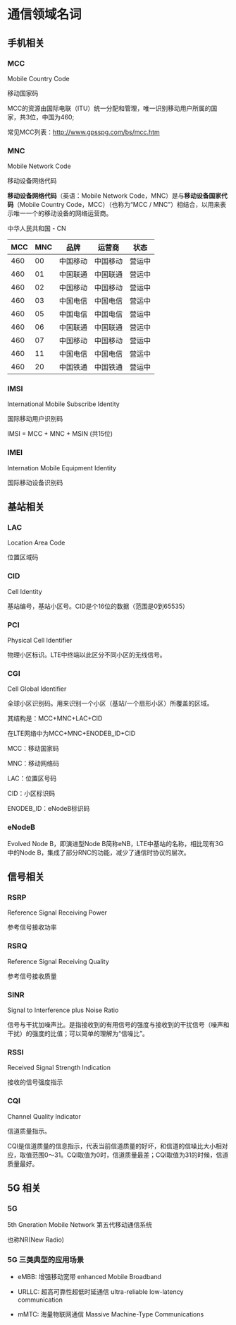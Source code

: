 # 通信领域名词

## 手机相关

### MCC
Mobile Country Code

移动国家码

MCC的资源由国际电联（ITU）统一分配和管理，唯一识别移动用户所属的国家，共3位，中国为460;

常见MCC列表：http://www.gpsspg.com/bs/mcc.htm

### MNC
Mobile Network Code

移动设备网络代码

**移动设备网络代码**（英语：Mobile Network Code，MNC）是与**移动设备国家代码**（Mobile Country Code，MCC）（也称为“MCC / MNC”）相结合，以用来表示唯一一个的移动设备的网络运营商。

中华人民共和国 - CN

|  MCC  |  MNC  |   品牌   |  运营商  |  状态  |
|  ---  |  ---  |   ----   |  ------  |  ----  |
|  460  |  00   | 中国移动 | 中国移动 |营运中  |
|  460  |  01   | 中国联通 | 中国联通 |营运中  |
|  460  |  02   | 中国移动 | 中国移动 |营运中  |
|  460  |  03   | 中国电信 | 中国电信 |营运中  |
|  460  |  05   | 中国电信 | 中国电信 |营运中  |
|  460  |  06   | 中国联通 | 中国联通 |营运中  |
|  460  |  07   | 中国移动 | 中国移动 |营运中  |
|  460  |  11   | 中国电信 | 中国电信 |营运中  |
|  460  |  20   | 中国铁通 | 中国铁通 |营运中  |

### IMSI
International Mobile Subscribe Identity

国际移动用户识别码

IMSI = MCC + MNC + MSIN (共15位)

### IMEI
Internation Mobile Equipment Identity

国际移动设备识别码

## 基站相关

### LAC
Location Area Code

位置区域码

### CID
Cell Identity

基站编号，基站小区号。CID是个16位的数据（范围是0到65535）

### PCI
Physical Cell Identifier

物理小区标识。LTE中终端以此区分不同小区的无线信号。

### CGI
Cell Global Identifier

全球小区识别码。用来识别一个小区（基站/一个扇形小区）所覆盖的区域。

其结构是：MCC+MNC+LAC+CID

在LTE网络中为MCC+MNC+ENODEB_ID+CID

MCC：移动国家码

MNC：移动网络码

LAC：位置区号码

CID：小区标识码

ENODEB_ID：eNodeB标识码

### eNodeB

Evolved Node B，即演进型Node B简称eNB，LTE中基站的名称，相比现有3G中的Node B，集成了部分RNC的功能，减少了通信时协议的层次。

## 信号相关

### RSRP
Reference Signal Receiving Power

参考信号接收功率

### RSRQ
Reference Signal Receiving Quality

参考信号接收质量

### SINR
Signal to Interference plus Noise Ratio

信号与干扰加噪声比。是指接收到的有用信号的强度与接收到的干扰信号（噪声和干扰）的强度的比值；可以简单的理解为“信噪比”。

### RSSI
Received Signal Strength Indication

接收的信号强度指示

### CQI
Channel Quality Indicator

信道质量指示。

CQI是信道质量的信息指示，代表当前信道质量的好坏，和信道的信噪比大小相对应，取值范围0～31。CQI取值为0时，信道质量最差；CQI取值为31的时候，信道质量最好。



## 5G 相关

### 5G

5th Gneration Mobile Network 第五代移动通信系统

也称NR(New Radio)

### 5G 三类典型的应用场景

- eMBB: 增强移动宽带 enhanced Mobile Broadband

- URLLC: 超高可靠性超低时延通信 ultra-reliable low-latency communication

- mMTC: 海量物联网通信 Massive Machine-Type Communications

  
